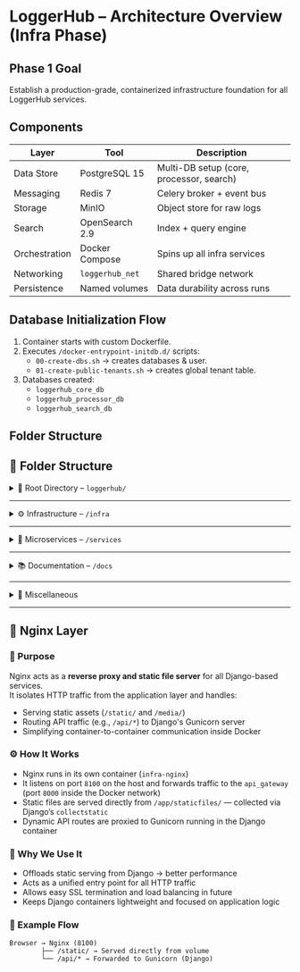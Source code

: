 # LoggerHub – Architecture Overview (Infra Phase)

## Phase 1 Goal
Establish a production-grade, containerized infrastructure foundation for all LoggerHub services.

## Components
| Layer | Tool | Description |
|--------|------|-------------|
| Data Store | PostgreSQL 15 | Multi-DB setup (core, processor, search) |
| Messaging | Redis 7 | Celery broker + event bus |
| Storage | MinIO | Object store for raw logs |
| Search | OpenSearch 2.9 | Index + query engine |
| Orchestration | Docker Compose | Spins up all infra services |
| Networking | `loggerhub_net` | Shared bridge network |
| Persistence | Named volumes | Data durability across runs |

## Database Initialization Flow
1. Container starts with custom Dockerfile.  
2. Executes `/docker-entrypoint-initdb.d/` scripts:  
   - `00-create-dbs.sh` → creates databases & user.  
   - `01-create-public-tenants.sh` → creates global tenant table.  
3. Databases created:  
   - `loggerhub_core_db`  
   - `loggerhub_processor_db`  
   - `loggerhub_search_db`  

## Folder Structure

## 📁 Folder Structure

<details>
<summary>🧠 Root Directory – <code>loggerhub/</code></summary>

- **Purpose:** Contains all backend microservices, infra, and documentation for LoggerHub (SaaS logging platform).  
- **Phases:** Currently at **Phase 1 – Infra Setup ✅**

Contents:
- `/services` – All microservices (Django + Go)
- `/infra` – Docker & infra configuration
- `/docs` – Internal documentation (tech stack, architecture, etc.)
- `/README.md` – Project overview and current progress
</details>

---

<details>
<summary>⚙️ Infrastructure – <code>/infra</code></summary>

- **Purpose:** Contains all configuration and setup files for infra components  
  (Postgres, Redis, MinIO, OpenSearch, Docker Compose, and envs).

Structure:
- `docker-compose.yml` – Main orchestration file  
- **/envs** – Environment variable files for services  
  - `infra.env` – Core infra configs  
  - `api_gateway.env` – Gateway-specific env  
  - `processor_service.env` – Processor configs  
  - `search_service.env` – Search configs  
  - `ingestion_service.env` – Go service env  
- **/postgres** – Postgres DB setup  
  - `Dockerfile` – Custom Postgres build  
  - **/init** – Scripts auto-executed on first startup  
    - `00-create-dbs.sh` – Creates service DBs + user  
    - `01-create-public-tenants.sh` – Creates global `public.tenants` table  
  - **/templates** – Static SQL blueprints used at runtime  
    - `tenant_schema_template.sql` – Template for tenant schema creation  
- **/redis** – Redis placeholder for future config  
- **/minio** – MinIO placeholder (object storage config)  
- **/opensearch** – OpenSearch placeholder (index setup config)
</details>

---

<details>
<summary>🧩 Microservices – <code>/services</code></summary>

- **Purpose:** Each service runs as a separate container with its own database and role.

Structure:
- **/api_gateway** – Django + DRF  
  - Handles tenant management, plans, API keys, authentication  
  - Connects to `loggerhub_core_db`
- **/processor_service** – Django + Celery  
  - Processes incoming logs, enriches data  
  - Dynamically creates tenant schemas in `loggerhub_processor_db`
- **/search_service** – Django + DRF  
  - Exposes log search APIs and caching layer  
  - Connects to `loggerhub_search_db`
- **/ingestion_service** – Go service  
  - Handles high-throughput log ingestion (10K+ req/sec)  
  - Pushes logs to Redis for async processing
</details>

---

<details>
<summary>📚 Documentation – <code>/docs</code></summary>

- **Purpose:** Contains project documentation, updated per phase.

Files:
- `TECH_STACK.md` – Explains chosen infra tools and rationale  
- `MULTITENANCY_STRUCTURE.md` – Describes DB + schema-per-tenant model  
- `SERVICES_OVERVIEW.md` – Overview of all microservices  
- `TENANT_ONBOARDING.md` – Event-driven tenant creation flow  
- `ARCHITECTURE_OVERVIEW.md` – System-level summary (current + future phases)
</details>

---

<details>
<summary>🧾 Miscellaneous</summary>

- **README.md** – Root project summary and phase progress tracker  
- **.gitignore** – To exclude logs, envs, and compiled files  
- *(Optional in future)* `/scripts/` – Deployment or utility scripts
</details>


---

## 🧱 Nginx Layer

### 🎯 Purpose
Nginx acts as a **reverse proxy and static file server** for all Django-based services.  
It isolates HTTP traffic from the application layer and handles:
- Serving static assets (`/static/` and `/media/`)
- Routing API traffic (e.g., `/api/*`) to Django's Gunicorn server
- Simplifying container-to-container communication inside Docker

### ⚙️ How It Works
- Nginx runs in its own container (`infra-nginx`)
- It listens on port `8100` on the host and forwards traffic to the `api_gateway` (port `8000` inside the Docker network)
- Static files are served directly from `/app/staticfiles/` — collected via Django’s `collectstatic`
- Dynamic API routes are proxied to Gunicorn running in the Django container

### 🧩 Why We Use It
- Offloads static serving from Django → better performance
- Acts as a unified entry point for all HTTP traffic
- Allows easy SSL termination and load balancing in future
- Keeps Django containers lightweight and focused on application logic

### 🧭 Example Flow
```text
Browser → Nginx (8100)
        ├── /static/ → Served directly from volume
        └── /api/* → Forwarded to Gunicorn (Django)
